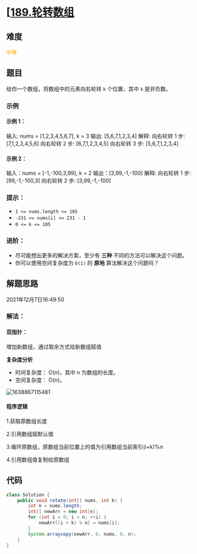 # [[189.轮转数组](https://leetcode-cn.com/problems/rotate-array/)

## 难度 

<font color=orange>中等</font>

## 题目

给你一个数组，将数组中的元素向右轮转 `k` 个位置，其中 `k` 是非负数。



### 示例

#### 示例 1：

输入: nums = [1,2,3,4,5,6,7], k = 3
输出: [5,6,7,1,2,3,4]
解释:
向右轮转 1 步: [7,1,2,3,4,5,6]
向右轮转 2 步: [6,7,1,2,3,4,5]
向右轮转 3 步: [5,6,7,1,2,3,4]

#### 示例 2：

输入：nums = [-1,-100,3,99], k = 2
输出：[3,99,-1,-100]
解释: 
向右轮转 1 步: [99,-1,-100,3]
向右轮转 2 步: [3,99,-1,-100]



### 提示：

- `1 <= nums.length <= 105`
- `-231 <= nums[i] <= 231 - 1`
- `0 <= k <= 105`

### 进阶：

- 尽可能想出更多的解决方案，至少有 **三种** 不同的方法可以解决这个问题。
- 你可以使用空间复杂度为 `O(1)` 的 **原地** 算法解决这个问题吗？

## 解题思路

2021年12月7日16:49:50

### 解法：

#### 双指针：

增加新数组，通过取余方式给新数组赋值

**复杂度分析**

- 时间复杂度： O(n)，其中 n 为数组的长度。
- 空间复杂度： O(n)。

![1638867115481](D:/leetcode/resources/image/1638867115481.png)

#### 程序逻辑

1.获取原数组长度

2.引用数组赋默认值

3.循环原数组，原数组当前位置上的值为引用数组当前索引(i+k)%n

4.引用数组值复制给原数组

## 代码

```java
class Solution {
    public void rotate(int[] nums, int k) {
        int n = nums.length;
        int[] newArr = new int[n];
        for (int i = 0; i < n; ++i) {
            newArr[(i + k) % n] = nums[i];
        }
        System.arraycopy(newArr, 0, nums, 0, n);
    }
}
```

